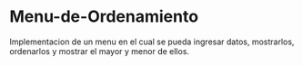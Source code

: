 # Menu-de-Ordenamiento
Implementacion de un menu en el cual se pueda ingresar datos, mostrarlos, ordenarlos y mostrar el mayor y menor de ellos.
